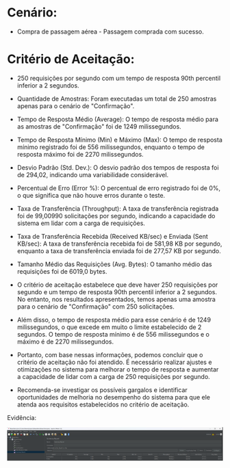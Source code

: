 # Cenário:  

* Compra de passagem aérea - Passagem comprada com sucesso. 
 
# Critério de Aceitação: 

* 250 requisições por segundo com um tempo de resposta 90th percentil inferior a 2 segundos. 

- Quantidade de Amostras: Foram executadas um total de 250 amostras apenas para o cenário de "Confirmação".

- Tempo de Resposta Médio (Average): O tempo de resposta médio para as amostras de "Confirmação" foi de 1249 milissegundos.

- Tempo de Resposta Mínimo (Min) e Máximo (Max): O tempo de resposta mínimo registrado foi de 556 milissegundos, enquanto o tempo de resposta máximo foi de 2270 milissegundos.

- Desvio Padrão (Std. Dev.): O desvio padrão dos tempos de resposta foi de 294,02, indicando uma variabilidade considerável.

- Percentual de Erro (Error %): O percentual de erro registrado foi de 0%, o que significa que não houve erros durante o teste.

- Taxa de Transferência (Throughput): A taxa de transferência registrada foi de 99,00990 solicitações por segundo, indicando a capacidade do sistema em lidar com a carga de requisições.

- Taxa de Transferência Recebida (Received KB/sec) e Enviada (Sent KB/sec): A taxa de transferência recebida foi de 581,98 KB por segundo, enquanto a taxa de transferência enviada foi de 277,57 KB por segundo.

- Tamanho Médio das Requisições (Avg. Bytes): O tamanho médio das requisições foi de 6019,0 bytes.

- O critério de aceitação estabelece que deve haver 250 requisições por segundo e um tempo de resposta 90th percentil inferior a 2 segundos. No entanto, nos resultados apresentados, temos apenas uma amostra para o cenário de "Confirmação" com 250 solicitações.

- Além disso, o tempo de resposta médio para esse cenário é de 1249 milissegundos, o que excede em muito o limite estabelecido de 2 segundos. O tempo de resposta mínimo é de 556 milissegundos e o máximo é de 2270 milissegundos.

- Portanto, com base nessas informações, podemos concluir que o critério de aceitação não foi atendido. É necessário realizar ajustes e otimizações no sistema para melhorar o tempo de resposta e aumentar a capacidade de lidar com a carga de 250 requisições por segundo.

- Recomenda-se investigar os possíveis gargalos e identificar oportunidades de melhoria no desempenho do sistema para que ele atenda aos requisitos estabelecidos no critério de aceitação.

Evidência:

![Screenshot](Success_250.png)

